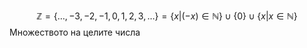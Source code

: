 
$$\mathbb{Z} = \{\dots,-3,-2,-1,0,1,2,3,\dots\} = \{x|(-x)\in\mathbb{N}\}\cup\{0\}\cup\{x|x\in\mathbb{N}\}$$
Множеството на целите числа